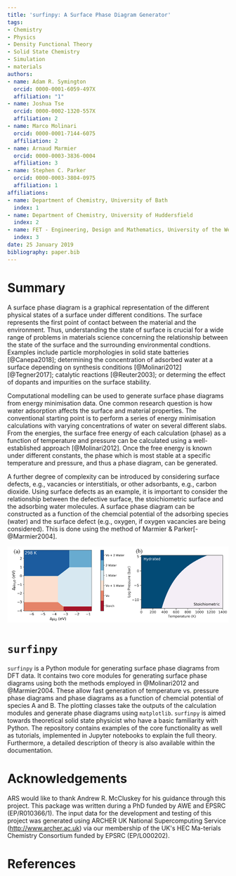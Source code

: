 ```yaml
---
title: 'surfinpy: A Surface Phase Diagram Generator'
tags:
- Chemistry
- Physics
- Density Functional Theory
- Solid State Chemistry
- Simulation
- materials
authors:
- name: Adam R. Symington
  orcid: 0000-0001-6059-497X
  affiliation: "1"
- name: Joshua Tse
  orcid: 0000-0002-1320-557X
  affiliation: 2
- name: Marco Molinari
  orcid: 0000-0001-7144-6075
  affiliation: 2
- name: Arnaud Marmier
  orcid: 0000-0003-3836-0004
  affiliation: 3
- name: Stephen C. Parker
  orcid: 0000-0003-3804-0975
  affiliation: 1
affiliations:
- name: Department of Chemistry, University of Bath
  index: 1
- name: Department of Chemistry, University of Huddersfield
  index: 2
- name: FET - Engineering, Design and Mathematics, University of the West of England
  index: 3
date: 25 January 2019
bibliography: paper.bib
---
```


# Summary

A surface phase diagram is a graphical representation of the different physical states of a surface under different conditions.
The surface represents the first point of contact between the material and the environment.
Thus, understanding the state of surface is crucial for a wide range of problems in materials science concerning the relationship between
the state of the surface and the surrounding environmental condtions.
Examples include particle morphologies in solid state batteries [@Canepa2018];
determining the concentration of adsorbed water at a surface depending on synthesis conditions [@Molinari2012] [@Tegner2017];
catalytic reactions [@Reuter2003]; or determing the effect of dopants and impurities on the surface stability.  

Computational modelling can be used to generate surface phase diagrams from energy minimisation data.
One common research question is how water adsorption affects the surface and material properties.
The conventional starting point is to perform a series of energy minimisation calculations with varying concentrations of water on several different slabs.
From the energies, the surface free energy of each calculation (phase) as a function of temperature and pressure can be calculated using a well-established approach [@Molinari2012].
Once the free energy is known under different constants, the phase which is most stable at a specific temperature and pressure, and thus a phase diagram, can be generated.

A further degree of complexity can be introduced by considering surface defects, e.g., vacancies or interstitials, or other adsorbants, e.g., carbon dioxide.
Using surface defects as an example, it is important to consider the relationship between the defective surface, the stoichiometric surface and the adsorbing water molecules.
A surface phase diagram can be constructed as a function of the chemcial potential of the adsorbing species (water) and the surface defect
(e.g., oxygen, if oxygen vacancies are being considered). This is done using the method of Marmier & Parker[-@Marmier2004].

![An example phase diagram as a function of chemical potential (a), and as a function of temperature and pressure (b).\label{fig:example}](Figure_1.png)

# `surfinpy`

`surfinpy` is a Python module for generating surface phase diagrams from DFT data.
It contains two core modules for generating surface phase diagrams using both the methods employed in @Molinari2012 and @Marmier2004.
These allow fast generation of temperature vs. pressure phase diagrams and phase diagrams as a function of chemcial potential of species A and B.
The plotting classes take the outputs of the calculation modules and generate phase diagrams using `matplotlib`.
`surfinpy` is aimed towards theoretical solid state physicist who have a basic familiarity with Python.
The repository contains examples of the core functionality as well as tutorials, implemented in Jupyter notebooks to explain the full theory.
Furthermore, a detailed description of theory is also available within the documentation.

# Acknowledgements
  
ARS would like to thank Andrew R. McCluskey for his guidance through this project. This package was written during a PhD funded by AWE and EPSRC (EP/R010366/1). The input
data for the development and testing of this project was generated using ARCHER UK National Supercomputing Service (http://www.archer.ac.uk) via our membership of
the UK's HEC Ma-terials Chemistry Consortium funded by EPSRC (EP/L000202).

# References